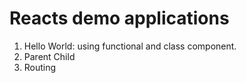 # Reacts demo applications
1. Hello World: using functional and class component.
2. Parent Child 
3. Routing
